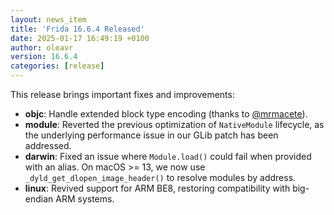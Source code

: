 ```yaml
---
layout: news_item
title: 'Frida 16.6.4 Released'
date: 2025-01-17 16:49:19 +0100
author: oleavr
version: 16.6.4
categories: [release]
---
```


This release brings important fixes and improvements:

- **objc**: Handle extended block type encoding (thanks to [@mrmacete][]).
- **module**: Reverted the previous optimization of `NativeModule` lifecycle,
  as the underlying performance issue in our GLib patch has been addressed.
- **darwin**: Fixed an issue where `Module.load()` could fail when provided
  with an alias. On macOS >= 13, we now use `_dyld_get_dlopen_image_header()`
  to resolve modules by address.
- **linux**: Revived support for ARM BE8, restoring compatibility with
  big-endian ARM systems.

[@mrmacete]: https://github.com/mrmacete
